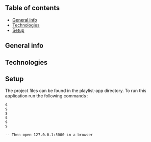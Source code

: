 ## Table of contents
* [General info](#general-info)
* [Technologies](#technologies)
* [Setup](#setup)

## General info




	
## Technologies

	
## Setup
The project files can be found in the playlist-app directory.
To run this application run the following commands :

```
$ 
$
$ 
$ 
$ 
$ 

-- Then open 127.0.0.1:5000 in a browser
```